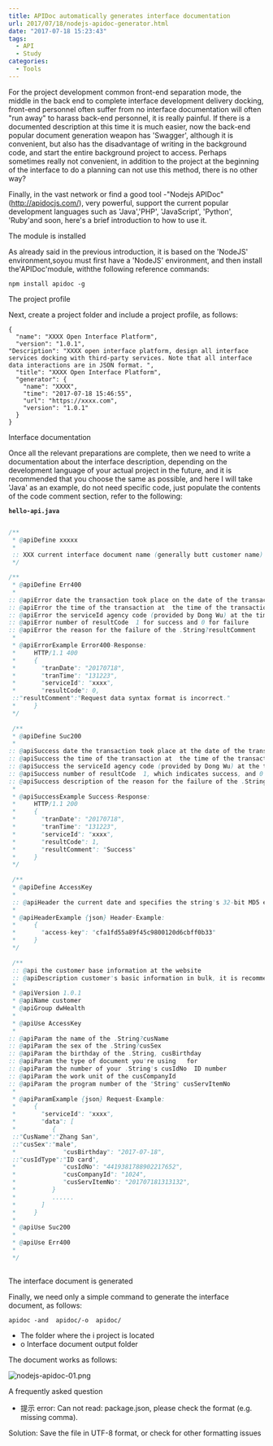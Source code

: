 ```yaml
---
title: APIDoc automatically generates interface documentation
url: 2017/07/18/nodejs-apidoc-generator.html
date: "2017-07-18 15:23:43"
tags: 
  - API
  - Study
categories:
  - Tools
---
```


For the project development common front-end separation mode, the middle in the back end to complete interface development delivery docking, front-end personnel often suffer from no interface documentation will often "run away" to harass back-end personnel, it is really painful. If there is a documented description at this time it is much easier, now the back-end popular document generation weapon has 'Swagger', although it is convenient, but also has the disadvantage of writing in the background code, and start the entire background project to access. Perhaps sometimes really not convenient, in addition to the project at the beginning of the interface to do a planning can not use this method, there is no other way? 

<!--more-->

Finally, in the vast network or find a good tool -"Nodejs  APIDoc"(http://apidocjs.com/), very powerful, support the current popular development languages such as 'Java','PHP', 'JavaScript', 'Python', 'Ruby'and soon, here's a brief introduction to how to use it. 

The module is installed

As already said in  the previous introduction, it is based on the 'NodeJS' environment,soyou must first have a 'NodeJS' environment, and then install the'APIDoc'module, withthe following reference commands:

```
npm install apidoc -g
```

The project profile

Next, create a project folder and include a project profile, as follows:

```
{
  "name": "XXXX Open Interface Platform",
  "version": "1.0.1",
"Description": "XXXX open interface platform, design all interface services docking with third-party services. Note that all interface data interactions are in JSON format. ",
  "title": "XXXX Open Interface Platform",
  "generator": {
    "name": "XXXX",
    "time": "2017-07-18 15:46:55",
    "url": "https://xxxx.com",
    "version": "1.0.1"
  }
}
```

Interface documentation

Once all the relevant preparations are complete, then we need to write a documentation about the interface description, depending on the development language of your actual project in the future, and it is recommended that you choose the same as possible, and here I will take 'Java' as an example, do not need specific code, just populate the contents of the code comment section, refer to the following:

**`hello-api.java`**
```java

/**
 * @apiDefine xxxxx
 *
 :: XXX current interface document name (generally butt customer name)
 */

/**
 * @apiDefine Err400
 *
:: @apiError date the transaction took place on the date of the transaction at the time of the transaction
:: @apiError the time of the transaction at  the time of the transaction
:: @apiError the serviceId agency code (provided by Dong Wu) at the time
:: @apiError number of resultCode  1 for success and 0 for failure
:: @apiError the reason for the failure of the .String?resultComment  
 *
 * @apiErrorExample Error400-Response:
 *     HTTP/1.1 400
 *     {
 *       "tranDate": "20170718",
 *       "tranTime": "131223",
 *       "serviceId": "xxxx",
 *       "resultCode": 0,
 ::"resultComment":"Request data syntax format is incorrect."
 *     }
 */
 
 /**
 * @apiDefine Suc200
 *
:: @apiSuccess date the transaction took place at the date of the transaction at the time of the transaction at the time of the transaction
:: @apiSuccess the time of the transaction at  the time of the transaction
:: @apiSuccess the serviceId agency code (provided by Dong Wu) at the time of the issue
:: @apiSuccess number of resultCode  1, which indicates success, and 0 indicates failure
:: @apiSuccess description of the reason for the failure of the .String?resultComment  
 *
 * @apiSuccessExample Success-Response:
 *     HTTP/1.1 200
 *     {
 *       "tranDate": "20170718",
 *       "tranTime": "131223",
 *       "serviceId": "xxxx",
 *       "resultCode": 1,
 *       "resultComment": "Success"
 *     }
 */
 
 /**
 * @apiDefine AccessKey
 *
 :: @apiHeader the current date and specifies the string's 32-bit MD5 encryption string.
 *
 * @apiHeaderExample {json} Header-Example:
 *     {
 *       "access-key": "cfa1fd55a89f45c9800120d6cbff0b33"
 *     }
 */
 
 /**
 :: @api the customer base information at the website
 :: @apiDescription customer's basic information in bulk, it is recommended that each batch not be larger than 1000 records.
 * 
 * @apiVersion 1.0.1 
 * @apiName customer
 * @apiGroup dwHealth
 * 
 * @apiUse AccessKey
 *
:: @apiParam the name of the .String?cusName  
:: @apiParam the sex of the .String?cusSex  
:: @apiParam the birthday of the .String, cusBirthday  
:: @apiParam the type of document you're using   for
:: @apiParam the number of your .String's cusIdNo  ID number
:: @apiParam the work unit of the cusCompanyId  
:: @apiParam the program number of the "String" cusServItemNo  
 *
 * @apiParamExample {json} Request-Example:
 *     {
 *       "serviceId": "xxxx",
 *       "data": [
 *          {
 ::"CusName":"Zhang San",
 ::"cusSex":"male",
 *             "cusBirthday": "2017-07-18",
 ::"cusIdType":"ID card",
 *             "cusIdNo": "4419381788902217652",
 *             "cusCompanyId": "1024",
 *             "cusServItemNo": "201707181313132",
 *          }
 *          ......
 *       ]
 *     }
 *
 * @apiUse Suc200
 *
 * @apiUse Err400
 *
 */
 
```

The interface document is generated

Finally, we need only a simple command to generate the interface document, as follows:

```
apidoc -and  apidoc/-o  apidoc/
```

- The folder where the i project is located
- o Interface document output folder


The document works as follows:

![nodejs-apidoc-01.png](http://siteimgs.cn-sh2.ufileos.com/2017/07-18-nodejs-apidoc-01.png)

A frequently asked question

- 提示 error: Can not read: package.json, please check the format (e.g. missing comma).

Solution: Save the file in UTF-8 format, or check for other formatting issues